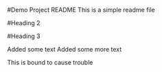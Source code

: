 #Demo Project README
This is a simple readme file

#Heading 2

#Heading 3

Added some text
Added some more text

This is bound to cause trouble

##
